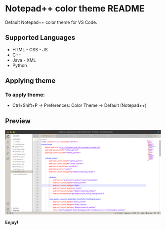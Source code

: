 # Notepad++ color theme README

Default Notepad++ color theme for VS Code.

## Supported Languages
* HTML - CSS - JS
* C++
* Java - XML
* Python

## Applying theme

### To apply theme:

* Ctrl+Shift+P -> Preferences: Color Theme -> Default (Notepad++)

## Preview

![Preview 1](preview/preview_default.png)

**Enjoy!**
